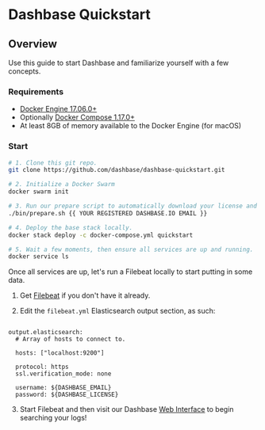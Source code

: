 # Dashbase Quickstart

## Overview
Use this guide to start Dashbase and familiarize yourself with a few concepts.

### Requirements

- [Docker Engine 17.06.0+](https://www.docker.com/community-edition#/download)
- Optionally [Docker Compose 1.17.0+](https://docs.docker.com/compose/install)
- At least 8GB of memory available to the Docker Engine (for macOS)

### Start

```bash
# 1. Clone this git repo.
git clone https://github.com/dashbase/dashbase-quickstart.git

# 2. Initialize a Docker Swarm
docker swarm init

# 3. Run our prepare script to automatically download your license and configure SSL support for Dashbase.
./bin/prepare.sh {{ YOUR REGISTERED DASHBASE.IO EMAIL }}

# 4. Deploy the base stack locally.
docker stack deploy -c docker-compose.yml quickstart

# 5. Wait a few moments, then ensure all services are up and running.
docker service ls
```

Once all services are up, let's run a Filebeat locally to start putting in some data.

1. Get [Filebeat](https://www.elastic.co/guide/en/beats/filebeat/current/filebeat-installation.html) if you don't have it already.

2. Edit the `filebeat.yml` Elasticsearch output section, as such:
```#-------------------------- Elasticsearch output ------------------------------

output.elasticsearch:
  # Array of hosts to connect to.

  hosts: ["localhost:9200"]

  protocol: https
  ssl.verification_mode: none

  username: ${DASHBASE_EMAIL}
  password: ${DASHBASE_LICENSE}
```

3. Start Filebeat and then visit our Dashbase [Web Interface](https://localhost:8080) to begin searching your logs!


